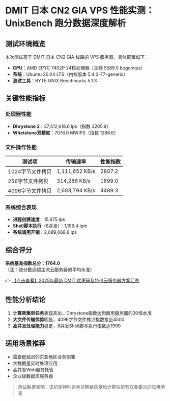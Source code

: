 # DMIT 日本 CN2 GIA VPS 性能实测：UnixBench 跑分数据深度解析

## 测试环境概览
本次测试基于 DMIT 日本 CN2 GIA 线路的 VPS 服务器，具体配置如下：
- **CPU**：AMD EPYC 7402P 24核处理器（主频 5589.5 bogomips）
- **系统**：Ubuntu 20.04 LTS（内核版本 5.4.0-77-generic）
- **测试工具**：BYTE UNIX Benchmarks 5.1.3

## 关键性能指标
### 处理器性能
- **Dhrystone 2**：37,412,618.6 lps（指数 3205.9）
- **Whetstone双精度**：7076.0 MWIPS（指数 1286.6）

### 文件操作性能
| 测试项                  | 传输速率       | 性能指数 |
|-------------------------|----------------|----------|
| 1024字节文件拷贝        | 1,111,652 KB/s | 2807.2   |
| 256字节文件拷贝         | 314,286 KB/s   | 1899.0   |
| 4096字节文件拷贝        | 2,603,794 KB/s | 4489.3   |

### 系统综合表现
- **进程创建速度**：15,675 lps
- **Shell脚本执行**（8并发）：1,199.4 lpm
- **系统调用开销**：2,689,668.6 lps

## 综合评分
**系统基准指数总分：1764.0**  
（注：该分数远超主流云服务器的平均水准）

👉 [【点击查看】2025年最新 DMIT 优惠码及特价云服务器方案汇总](https://bit.ly/dmit_coupon)

## 性能分析结论
1. **计算密集型任务**表现突出，Dhrystone指数达到商用服务器的30倍水准
2. **大文件传输优势**明显，4096字节文件拷贝指数接近4500
3. **高并发处理能力**稳定，8并发Shell脚本执行指数达1999

## 适用场景推荐
- 需要低延迟的东亚地区业务部署
- 大数据量实时处理应用
- 高并发Web服务托管
- 企业级数据库服务器

> 测试数据表明：该机型特别适合对网络质量和计算性能有双重要求的应用场景